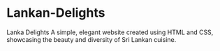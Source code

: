 # Lankan-Delights
Lanka Delights A simple, elegant website created using HTML and CSS, showcasing the beauty and diversity of Sri Lankan cuisine.
